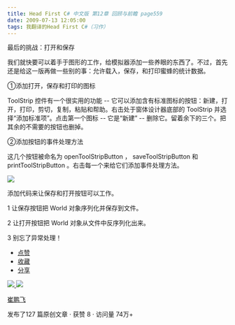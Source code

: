 ```yaml
---
title: Head First C# 中文版 第12章 回顾与前瞻 page559
date: 2009-07-13 12:05:00
tags: 我翻译的Head First C#（习作）
---
```

最后的挑战：打开和保存

  

我们就快要可以着手于图形的工作，给模拟器添加一些养眼的东西了。不过，首先还是给这一版再做一些别的事：允许载入，保存，和打印蜜蜂的统计数据。

  

①添加打开，保存和打印的图标

  

ToolStrip  控件有一个很实用的功能  \--  它可以添加含有标准图标的按钮：新建，打开，打印，剪切，复制，粘贴和帮助。右击处于窗体设计器底部的
ToolStrip  并选择“添加标准项”。点击第一个图标  \--  它是“新建”  \--  删除它。留着余下的三个。把其余的不需要的按钮也删掉。

  

②添加按钮的事件处理方法

  

这几个按钮被命名为  openToolStripButton  ，  saveToolStripButton  和
printToolStripButton  。右击每一个来给它们添加事件处理方法。

  

![](https://p-blog.csdn.net/images/p_blog_csdn_net/cuipengfei1/EntryImages/20090713/2009-07-13_12-01-01.jpg)

添加代码来让保存和打开按钮可以工作。

  

1  让保存按钮把  World  对象序列化并保存到文件。

  

2  让打开按钮把  World  对象从文件中反序列化出来。

  

3  别忘了异常处理！

  

  * [ 点赞  ](javascript:;)
  * [ 收藏  ](javascript:;)
  * [ 分享 ](javascript:;)

[ ![](https://profile.csdnimg.cn/5/2/5/3_cuipengfei1)
![](https://g.csdnimg.cn/static/user-reg-year/1x/11.png)
](https://blog.csdn.net/cuipengfei1)

[ 崔鹏飞 ](https://blog.csdn.net/cuipengfei1)

发布了127 篇原创文章  ·  获赞 8  ·  访问量 74万+

